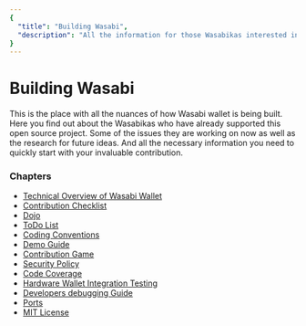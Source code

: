 ```yaml
---
{
  "title": "Building Wasabi",
  "description": "All the information for those Wasabikas interested in helping us build Wasabi wallet. This is the Wasabi documentation, an archive of knowledge about the open-source, non-custodial and privacy-focused Bitcoin wallet for desktop."
}
---
```


# Building Wasabi

This is the place with all the nuances of how Wasabi wallet is being built.
Here you find out about the Wasabikas who have already supported this open source project.
Some of the issues they are working on now as well as the research for future ideas.
And all the necessary information you need to quickly start with your invaluable contribution.

### Chapters

- [Technical Overview of Wasabi Wallet](/building-wasabi/TechnicalOverview.html)
- [Contribution Checklist](/building-wasabi/ContributionChecklist.html)
- [Dojo](/building-wasabi/Dojo.html)
- [ToDo List](/building-wasabi/ToDo.html)
- [Coding Conventions](/building-wasabi/CodingConventions.html)
- [Demo Guide](/building-wasabi/DemoGuide.html)
- [Contribution Game](/building-wasabi/ContributionGame.html)
- [Security Policy](/building-wasabi/Security.html)
- [Code Coverage](/building-wasabi/CodeCoverage.html)
- [Hardware Wallet Integration Testing](/building-wasabi/HardwareWalletTestingGuide.html)
- [Developers debugging Guide](/building-wasabi/HowToDebug.html)
- [Ports](/building-wasabi/Ports.html)
- [MIT License](/building-wasabi/LICENSE.html)
